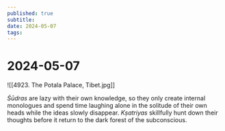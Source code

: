 ```yaml
---
published: true
subtitle: 
date: 2024-05-07
tags: 
---
```


# 2024-05-07
![[4923. The Potala Palace, Tibet.jpg]]

*Śūdras* are lazy with their own knowledge, so they only create internal monologues and spend time laughing alone in the solitude of their own heads while the ideas slowly disappear. *Kṣatriyas* skillfully hunt down their thoughts before it return to the dark forest of the subconscious.